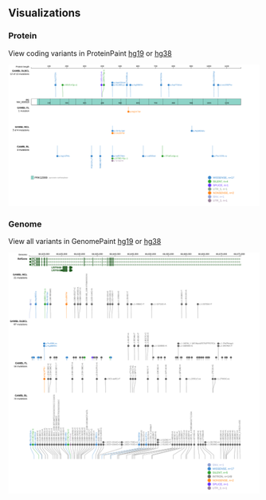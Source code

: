 ## Visualizations
### Protein
View coding variants in ProteinPaint [hg19](https://morinlab.github.io/LLMPP/GAMBL/PC_protein.html)  or [hg38](https://morinlab.github.io/LLMPP/GAMBL/PC_protein_hg38.html)

![](images/proteinpaint/PC_NM_000920.svg)

### Genome
View all variants in GenomePaint [hg19](https://morinlab.github.io/LLMPP/GAMBL/PC.html)  or [hg38](https://morinlab.github.io/LLMPP/GAMBL/PC_hg38.html)

![](images/proteinpaint/PC.svg)

